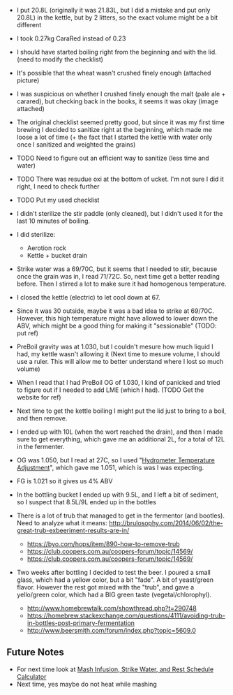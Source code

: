 * I put 20.8L (originally it was 21.83L, but I did a mistake and put only 20.8L) in the kettle, but by 2 litters, so the exact volume might be a bit different
* I took 0.27kg CaraRed instead of 0.23
* I should have started boiling right from the beginning and with the lid. (need to modify the checklist)
* It's possible that the wheat wasn't crushed finely enough (attached picture)
* I was suspicious on whether I crushed finely enough the malt (pale ale + carared), but checking back in the books, it seems it was okay (image attached)
* The original checklist seemed pretty good, but since it was my first time brewing I decided to sanitize right at the beginning, which made me loose a lot of time (+ the fact that I started the kettle with water only once I sanitized and weighted the grains)
* TODO Need to figure out an efficient way to sanitize (less time and water)
* TODO There was resudue oxi at the bottom of ucket. I'm not sure I did it right, I need to check further
* TODO Put my used checklist
* I didn't sterilize the stir paddle (only cleaned), but I didn't used it for the last 10 minutes of boiling.
* I did sterilize:
    * Aerotion rock
    * Kettle + bucket drain
* Strike water was a 69/70C, but it seems that I needed to stir, because once the grain was in, I read 71/72C. So, next time get a better reading before. Then I stirred a lot to make sure it had homogenous temperature.
* I closed the kettle (electric) to let cool down at 67.
* Since it was 30 outside, maybe it was a bad idea to strike at 69/70C. However, this high temperature might have allowed to lower down the ABV, which might be a good thing for making it "sessionable" (TODO: put ref)
* PreBoil gravity was at 1.030, but I couldn't mesure how much liquid I had, my kettle wasn't allowing it (Next time to mesure volume, I should use a ruler. This will allow me to better understand where I lost so much volume)
* When I read that I had PreBoil OG of 1.030, I kind of panicked and tried to figure out if I needed to add LME (which I had). (TODO Get the website for ref)
* Next time to get the kettle boiling I might put the lid just to bring to a boil, and then remove.
* I ended up with 10L (when the wort reached the drain), and then I made sure to get everything, which gave me an additional 2L, for a total of 12L in the fermenter.
* OG was 1.050, but I read at 27C, so I used "[Hydrometer Temperature Adjustment](https://www.brewersfriend.com/hydrometer-temp/)", which gave me 1.051, which is was I was expecting.
* FG is 1.021 so it gives us 4% ABV
* In the bottling bucket I ended up with 9.5L, and I left a bit of sediment, so I suspect that 8.5L/9L ended up in the bottles

* There is a lot of trub that managed to get in the fermentor (and bootles). Need to analyze what it means: 
http://brulosophy.com/2014/06/02/the-great-trub-exbeeriment-results-are-in/
    * https://byo.com/hops/item/890-how-to-remove-trub
    * https://club.coopers.com.au/coopers-forum/topic/14569/
    * https://club.coopers.com.au/coopers-forum/topic/14569/
* Two weeks after bottling I decided to test the beer. I poured a small glass, which had a yellow color, but a bit "fade". A bit of yeast/green flavor. However the rest got mixed with the "trub", and gave a yello/green color, which had a BIG green taste (vegetal/chlorophyl). 
    * http://www.homebrewtalk.com/showthread.php?t=290748
    * https://homebrew.stackexchange.com/questions/4111/avoiding-trub-in-bottles-post-primary-fermentation
    * http://www.beersmith.com/forum/index.php?topic=5609.0

Future Notes
------------

* For next time look at [Mash Infusion, Strike Water, and Rest Schedule Calculator](https://www.brewersfriend.com/mash/)
* Next time, yes maybe do not heat while mashing

